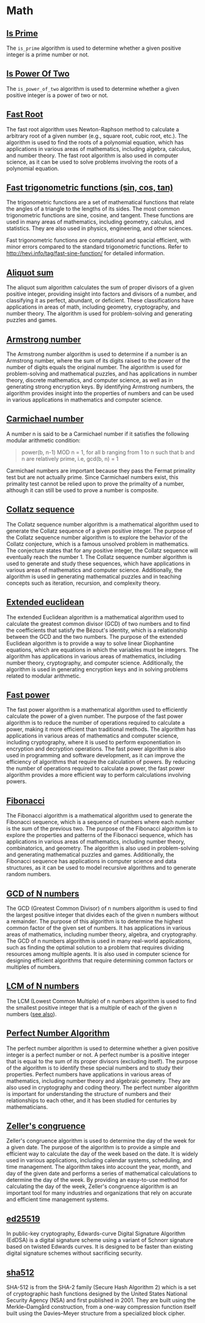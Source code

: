 # Math

## [Is Prime](./src/is_prime.cairo)

The `is_prime` algorithm is used to determine whether a given positive integer is a prime number or not.

## [Is Power Of Two](./src/is_power_of_two.cairo)

The `is_power_of_two` algorithm is used to determine whether a given positive integer is a power of two or not.

## [Fast Root](./src/fast_root.cairo)

The fast root algorithm uses Newton-Raphson method to calculate a arbitrary root of a given number (e.g., square root, cubic root, etc.). The algorithm is used to find the roots of a polynomial equation, which has applications in various areas of mathematics, including algebra, calculus, and number theory. The fast root algorithm is also used in computer science, as it can be used to solve problems involving the roots of a polynomial equation.

## [Fast trigonometric functions (sin, cos, tan)](./src/trigonometry.cairo)

The trigonometric functions are a set of mathematical functions that relate the angles of a triangle to the lengths of its sides. The most common trigonometric functions are sine, cosine, and tangent. These functions are used in many areas of mathematics, including geometry, calculus, and statistics. They are also used in physics, engineering, and other sciences.

Fast trigonometric functions are computational and spacial efficient, with minor errors compared to the standard trigonometric functions. Refer to http://hevi.info/tag/fast-sine-function/ for detailed information.

## [Aliquot sum](./src/aliquot_sum.cairo)

The aliquot sum algorithm calculates the sum of proper divisors of a given positive integer, providing insight into factors and divisors of a number, and classifying it as perfect, abundant, or deficient.
These classifications have applications in areas of math, including geometry, cryptography, and number theory. The algorithm is used for problem-solving and generating puzzles and games.

## [Armstrong number](./src/armstrong_number.cairo)

The Armstrong number algorithm is used to determine if a number is an Armstrong number, where the sum of its digits raised to the power of the number of digits equals the original number.
The algorithm is used for problem-solving and mathematical puzzles, and has applications in number theory, discrete mathematics, and computer science, as well as in generating strong encryption keys.
By identifying Armstrong numbers, the algorithm provides insight into the properties of numbers and can be used in various applications in mathematics and computer science.

## [Carmichael number](./src/carmichael_number.cairo)

A number n is said to be a Carmichael number if it satisfies the following modular arithmetic condition:

> power(b, n-1) MOD n = 1,
> for all b ranging from 1 to n such that b and
> n are relatively prime, i.e, gcd(b, n) = 1

Carmichael numbers are important because they pass the Fermat primality test but are not actually prime. Since Carmichael numbers exist, this primality test cannot be relied upon to prove the primality of a number, although it can still be used to prove a number is composite.

## [Collatz sequence](./src/collatz_sequence.cairo)
The Collatz sequence number algorithm is a mathematical algorithm used to generate the Collatz sequence of a given positive integer.
The purpose of the Collatz sequence number algorithm is to explore the behavior of the Collatz conjecture, which is a famous unsolved problem in mathematics. The conjecture states that for any positive integer, the Collatz sequence will eventually reach the number 1. The Collatz sequence number algorithm is used to generate and study these sequences, which have applications in various areas of mathematics and computer science.
Additionally, the algorithm is used in generating mathematical puzzles and in teaching concepts such as iteration, recursion, and complexity theory.

## [Extended euclidean](./src/extended_euclidean_algorithm.cairo)
The extended Euclidean algorithm is a mathematical algorithm used to calculate the greatest common divisor (GCD) of two numbers and to find the coefficients that satisfy the Bézout's identity, which is a relationship between the GCD and the two numbers.
The purpose of the extended Euclidean algorithm is to provide a way to solve linear Diophantine equations, which are equations in which the variables must be integers.
The algorithm has applications in various areas of mathematics, including number theory, cryptography, and computer science. Additionally, the algorithm is used in generating encryption keys and in solving problems related to modular arithmetic.

## [Fast power](./src/fast_power.cairo)
The fast power algorithm is a mathematical algorithm used to efficiently calculate the power of a given number.
The purpose of the fast power algorithm is to reduce the number of operations required to calculate a power, making it more efficient than traditional methods. The algorithm has applications in various areas of mathematics and computer science, including cryptography, where it is used to perform exponentiation in encryption and decryption operations. The fast power algorithm is also used in programming and software development, as it can improve the efficiency of algorithms that require the calculation of powers.
By reducing the number of operations required to calculate a power, the fast power algorithm provides a more efficient way to perform calculations involving powers.

## [Fibonacci](./src/fibonacci.cairo)
The Fibonacci algorithm is a mathematical algorithm used to generate the Fibonacci sequence, which is a sequence of numbers where each number is the sum of the previous two.
The purpose of the Fibonacci algorithm is to explore the properties and patterns of the Fibonacci sequence, which has applications in various areas of mathematics, including number theory, combinatorics, and geometry. The algorithm is also used in problem-solving and generating mathematical puzzles and games. Additionally, the Fibonacci sequence has applications in computer science and data structures, as it can be used to model recursive algorithms and to generate random numbers.

## [GCD of N numbers](./src/gcd_of_n_numbers.cairo)
The GCD (Greatest Common Divisor) of n numbers algorithm is used to find the largest positive integer that divides each of the given n numbers without a remainder.
The purpose of this algorithm is to determine the highest common factor of the given set of numbers. It has applications in various areas of mathematics, including number theory, algebra, and cryptography. The GCD of n numbers algorithm is used in many real-world applications, such as finding the optimal solution to a problem that requires dividing resources among multiple agents. It is also used in computer science for designing efficient algorithms that require determining common factors or multiples of numbers.

## [LCM of N numbers](./src/lcm_of_n_numbers.cairo)
The LCM (Lowest Common Multiple) of n numbers algorithm is used to find the smallest positive integer that is a multiple of each of the given n numbers ([see also](https://numpy.org/doc/stable/reference/generated/numpy.lcm.html)).

## [Perfect Number Algorithm](./src/perfect_number.cairo)
The perfect number algorithm is used to determine whether a given positive integer is a perfect number or not.
A perfect number is a positive integer that is equal to the sum of its proper divisors (excluding itself).
The purpose of the algorithm is to identify these special numbers and to study their properties. Perfect numbers have applications in various areas of mathematics, including number theory and algebraic geometry. They are also used in cryptography and coding theory. The perfect number algorithm is important for understanding the structure of numbers and their relationships to each other, and it has been studied for centuries by mathematicians.

## [Zeller's congruence](./src/zellers_congruence.cairo)
Zeller's congruence algorithm is used to determine the day of the week for a given date.
The purpose of the algorithm is to provide a simple and efficient way to calculate the day of the week based on the date.
It is widely used in various applications, including calendar systems, scheduling, and time management.
The algorithm takes into account the year, month, and day of the given date and performs a series of mathematical calculations to determine the day of the week. By providing an easy-to-use method for calculating the day of the week, Zeller's congruence algorithm is an important tool for many industries and organizations that rely on accurate and efficient time management systems.

## [ed25519](./src/ed25519.cairo)
In public-key cryptography, Edwards-curve Digital Signature Algorithm (EdDSA) is a digital signature scheme using a variant of Schnorr signature based on twisted Edwards curves. It is designed to be faster than existing digital signature schemes without sacrificing security.

## [sha512](./src/sha512.cairo)
SHA-512 is from the SHA-2 family (Secure Hash Algorithm 2) which is a set of cryptographic hash functions designed by the United States National Security Agency (NSA) and first published in 2001. They are built using the Merkle–Damgård construction, from a one-way compression function itself built using the Davies–Meyer structure from a specialized block cipher.
